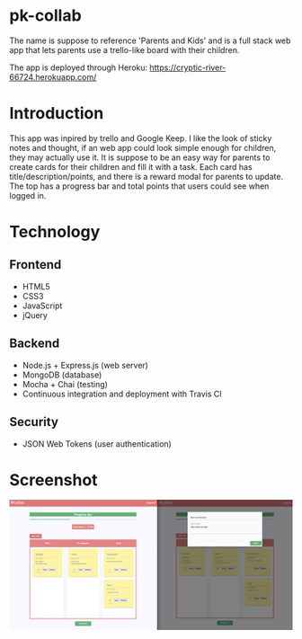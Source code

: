 # pk-collab

The name is suppose to reference 'Parents and Kids' and is a full stack web app that lets parents use a trello-like board
with their children. 

The app is deployed through Heroku: https://cryptic-river-66724.herokuapp.com/

# Introduction

This app was inpired by trello and Google Keep. I like the look of sticky notes and thought, if an web app could look simple
enough for children, they may actually use it. It is suppose to be an easy way for parents to create cards for their
children and fill it with a task. Each card has title/description/points, and there is a reward modal for parents to update.
The top has a progress bar and total points that users could see when logged in.

# Technology

## Frontend
- HTML5
- CSS3
- JavaScript
- jQuery

## Backend
- Node.js + Express.js (web server)
- MongoDB (database)
- Mocha + Chai (testing)
- Continuous integration and deployment with Travis CI

## Security
- JSON Web Tokens (user authentication)

# Screenshot
![screenshot3](https://github.com/rnguyen89/pk-collab/blob/master/public/img/screenshot3.png?raw=true)
